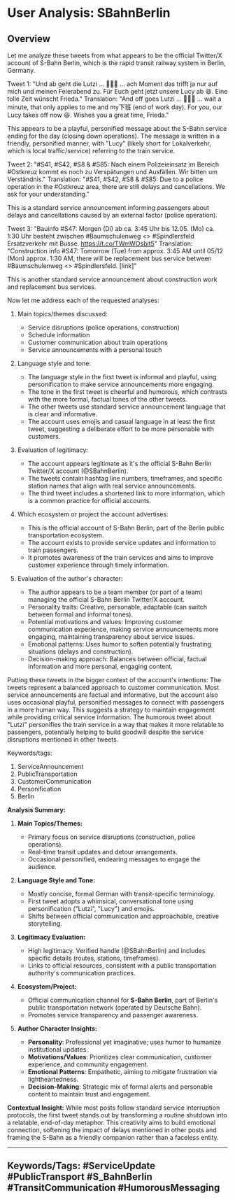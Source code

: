 # User Analysis: SBahnBerlin

## Overview

<think>
Let me analyze these tweets from what appears to be the official Twitter/X account of S-Bahn Berlin, which is the rapid transit railway system in Berlin, Germany.

Tweet 1:
"Und ab geht die Lutzi ... 🎊🎉🥳 ... ach Moment das trifft ja nur auf mich und meinen Feierabend zu. Für Euch geht jetzt unsere Lucy ab 😆. Eine tolle Zeit wünscht Frieda."
Translation: "And off goes Lutzi ... 🎊🎉🥳 ... wait a minute, that only applies to me and my下班 (end of work day). For you, our Lucy takes off now 😆. Wishes you a great time, Frieda."

This appears to be a playful, personified message about the S-Bahn service ending for the day (closing down operations). The message is written in a friendly, personified manner, with "Lucy" (likely short for Lokalverkehr, which is local traffic/service) referring to the train service.

Tweet 2:
"#S41, #S42, #S8 &amp; #S85: Nach einem Polizeieinsatz im Bereich #Ostkreuz kommt es noch zu Verspätungen und Ausfällen. Wir bitten um Verständnis."
Translation: "#S41, #S42, #S8 & #S85: Due to a police operation in the #Ostkreuz area, there are still delays and cancellations. We ask for your understanding."

This is a standard service announcement informing passengers about delays and cancellations caused by an external factor (police operation).

Tweet 3:
"Bauinfo #S47: Morgen (Di) ab ca. 3:45 Uhr bis 12.05. (Mo) ca. 1:30 Uhr besteht zwischen #Baumschulenweg &lt;&gt; #Spindlersfeld Ersatzverkehr mit Busse. https://t.co/TWmWOsbit5"
Translation: "Construction info #S47: Tomorrow (Tue) from approx. 3:45 AM until 05/12 (Mon) approx. 1:30 AM, there will be replacement bus service between #Baumschulenweg &lt;&gt; #Spindlersfeld. [link]"

This is another standard service announcement about construction work and replacement bus services.

Now let me address each of the requested analyses:

1. Main topics/themes discussed:
   - Service disruptions (police operations, construction)
   - Schedule information
   - Customer communication about train operations
   - Service announcements with a personal touch

2. Language style and tone:
   - The language style in the first tweet is informal and playful, using personification to make service announcements more engaging.
   - The tone in the first tweet is cheerful and humorous, which contrasts with the more formal, factual tones of the other tweets.
   - The other tweets use standard service announcement language that is clear and informative.
   - The account uses emojis and casual language in at least the first tweet, suggesting a deliberate effort to be more personable with customers.

3. Evaluation of legitimacy:
   - The account appears legitimate as it's the official S-Bahn Berlin Twitter/X account (@SBahnBerlin).
   - The tweets contain hashtag line numbers, timeframes, and specific station names that align with real service announcements.
   - The third tweet includes a shortened link to more information, which is a common practice for official accounts.

4. Which ecosystem or project the account advertises:
   - This is the official account of S-Bahn Berlin, part of the Berlin public transportation ecosystem.
   - The account exists to provide service updates and information to train passengers.
   - It promotes awareness of the train services and aims to improve customer experience through timely information.

5. Evaluation of the author's character:
   - The author appears to be a team member (or part of a team) managing the official S-Bahn Berlin Twitter/X account.
   - Personality traits: Creative, personable, adaptable (can switch between formal and informal tones).
   - Potential motivations and values: Improving customer communication experience, making service announcements more engaging, maintaining transparency about service issues.
   - Emotional patterns: Uses humor to soften potentially frustrating situations (delays and construction).
   - Decision-making approach: Balances between official, factual information and more personal, engaging content.

Putting these tweets in the bigger context of the account's intentions:
The tweets represent a balanced approach to customer communication. Most service announcements are factual and informative, but the account also uses occasional playful, personified messages to connect with passengers in a more human way. This suggests a strategy to maintain engagement while providing critical service information. The humorous tweet about "Lutzi" personifies the train service in a way that makes it more relatable to passengers, potentially helping to build goodwill despite the service disruptions mentioned in other tweets.

Keywords/tags:
1. ServiceAnnouncement
2. PublicTransportation
3. CustomerCommunication
4. Personification
5. Berlin
</think>

**Analysis Summary:**

1. **Main Topics/Themes:**
   - Primary focus on service disruptions (construction, police operations).
   - Real-time transit updates and detour arrangements.
   - Occasional personified, endearing messages to engage the audience.

2. **Language Style and Tone:**
   - Mostly concise, formal German with transit-specific terminology.
   - First tweet adopts a whimsical, conversational tone using personification ("Lutzi", "Lucy") and emojis.
   - Shifts between official communication and approachable, creative storytelling.

3. **Legitimacy Evaluation:**
   - High legitimacy. Verified handle (@SBahnBerlin) and includes specific details (routes, stations, timeframes).
   - Links to official resources, consistent with a public transportation authority's communication practices.

4. **Ecosystem/Project:**
   - Official communication channel for **S-Bahn Berlin**, part of Berlin's public transportation network (operated by Deutsche Bahn).
   - Promotes service transparency and passenger awareness.

5. **Author Character Insights:**
   - **Personality**: Professional yet imaginative; uses humor to humanize institutional updates.
   - **Motivations/Values**: Prioritizes clear communication, customer experience, and community engagement.
   - **Emotional Patterns**: Empathetic, aiming to mitigate frustration via lightheartedness.
   - **Decision-Making**: Strategic mix of formal alerts and personable content to maintain trust and engagement.

**Contextual Insight:**
While most posts follow standard service interruption protocols, the first tweet stands out by transforming a routine shutdown into a relatable, end-of-day metaphor. This creativity aims to build emotional connection, softening the impact of delays mentioned in other posts and framing the S-Bahn as a friendly companion rather than a faceless entity.

---
**Keywords/Tags:** #ServiceUpdate #PublicTransport #S_BahnBerlin #TransitCommunication #HumorousMessaging
---
